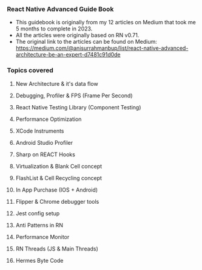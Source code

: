 ### React Native Advanced Guide Book

- This guidebook is originally from my 12 articles on Medium that took me 5 months to complete in 2023.
- All the articles were originally based on RN v0.71.
- The original link to the articles can be found on Medium: https://medium.com/@anisurrahmanbup/list/react-native-advanced-architecture-be-an-expert-d7481c91d0de

### Topics covered

1. New Architecture & it's data flow

2. Debugging, Profiler & FPS (Frame Per Second)

3. React Native Testing Library (Component Testing)

4. Performance Optimization

5. XCode Instruments

6. Android Studio Profiler

7. Sharp on REACT Hooks

8. Virtualization & Blank Cell concept

9. FlashList & Cell Recycling concept

10. In App Purchase (IOS + Android)

11. Flipper & Chrome debugger tools

12. Jest config setup

13. Anti Patterns in RN

14. Performance Monitor

15. RN Threads (JS & Main Threads)

16. Hermes Byte Code
